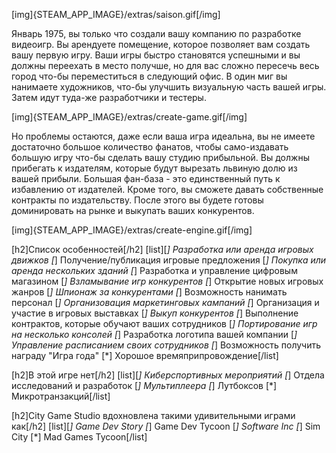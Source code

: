 [img]{STEAM_APP_IMAGE}/extras/saison.gif[/img]

Январь 1975, вы только что создали вашу компанию по разработке видеоигр. Вы арендуете помещение, которое позволяет вам создать вашу первую игру. Ваши игры быстро становятся успешными и вы должны переехать в место получше, но для вас сложно пересечь весь город что-бы переместиться в следующий офис. В один миг вы нанимаете художников, что-бы улучшить визуальную часть вашей игры. Затем идут туда-же разработчики и тестеры.

[img]{STEAM_APP_IMAGE}/extras/create-game.gif[/img]

Но проблемы остаются, даже если ваша игра идеальна, вы не имеете достаточно большое количество фанатов, чтобы само-издавать большую игру что-бы сделать вашу студию прибыльной. Вы должны прибегать к издателям, которые будут вырезать львиную долю из вашей прибыли. Большая фан-база - это единственный путь к избавлению от издателей. Кроме того, вы сможете давать собственные контракты по издательству. После этого вы будете готовы доминировать на рынке и выкупать ваших конкурентов.

[img]{STEAM_APP_IMAGE}/extras/create-engine.gif[/img]

[h2]Список особенностей[/h2]
[list][*] Разработка или аренда игровых движков
[*] Получение/публикация игровые предложения
[*] Покупка или аренда нескольких зданий
[*] Разработка и управление цифровым магазином
[*] Взламывание игр конкурентов
[*] Открытие новых игровых жанров
[*] Шпионаж за конкурентами
[*] Возможность нанимать персонал
[*] Организовация маркетинговых кампаний
[*] Организация и участие в игровых выставках
[*] Выкуп конкурентов
[*] Выполнение контрактов, которые обучают ваших сотрудников
[*] Портирование игр на несколько консолей
[*] Разработка логотипа вашей компании
[*] Управление расписанием своих сотрудников
[*] Возможность получить награду "Игра года"
[*] Хорошое времяприпровождение[/list]

[h2]В этой игре нет[/h2]
[list][*] Киберспортивных мероприятий
[*] Отдела исследований и разработок
[*] Мультиплеера
[*] Лутбоксов
[*] Микротранзакций[/list]

[h2]City Game Studio вдохновлена такими удивительными играми как[/h2]
[list][*] Game Dev Story
[*] Game Dev Tycoon
[*] Software Inc
[*] Sim City
[*] Mad Games Tycoon[/list]
